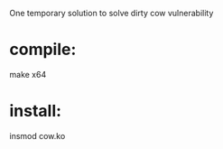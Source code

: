One temporary solution to solve dirty cow vulnerability

# compile:
make x64
# install:
insmod cow.ko
